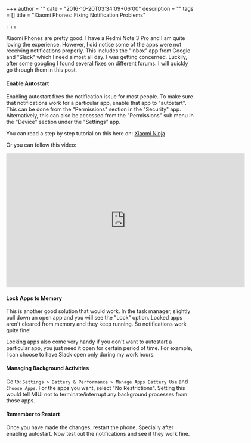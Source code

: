 +++
author = ""
date = "2016-10-20T03:34:09+06:00"
description = ""
tags = []
title = "Xiaomi Phones: Fixing Notification Problems"

+++

Xiaomi Phones are pretty good. I have a Redmi Note 3 Pro and I am quite loving 
the experience. However, I did notice some of the apps were not receiving 
notifications properly. This includes the "Inbox" app from Google and "Slack"
which I need almost all day. I was getting concerned. Luckily, after some googling 
I found several fixes on different forums. I will quickly go through them in this 
post. 

#### Enable Autostart

Enabling autostart fixes the notification issue for most people. To make sure that 
notifications work for a particular app, enable that app to "autostart". This can 
be done from the "Permissions" section in the "Security" app. Alternatively, this 
can also be accessed from the "Permissions" sub menu in the "Device" section under 
the "Settings" app. 

You can read a step by step tutorial on this here on: 
<a href="http://xiaomininja.com/2015/08/10/miui-tip-enable-autostart-to-never-miss-a-notification-again/">Xiaomi Ninja</a>

Or you can follow this video:

 <iframe width="640" height="360" src="https://www.youtube.com/embed/wZESXVSxByY" frameborder="0" allowfullscreen></iframe>

#### Lock Apps to Memory

 This is another good solution that would work. In the task manager, slightly pull down
 an open app and you will see the "Lock" option. Locked apps aren't cleared from memory
 and they keep running. So notifications work quite fine! 

 Locking apps also come very handy if you don't want to autostart a particular app, 
 you just need it open for certain period of time. For example, I can choose to have 
 Slack open only during my work hours. 


#### Managing Background Activities 

Go to: `Settings > Battery & Performance > Manage Apps Battery Use` and `Choose Apps`. 
For the apps you want, select "No Restrictions". Setting this would tell MIUI not to 
terminate/interrupt any background processes from those apps.    

#### Remember to Restart 

Once you have made the changes, restart the phone. Specially after enabling autostart. 
Now test out the notifications and see if they work fine. 